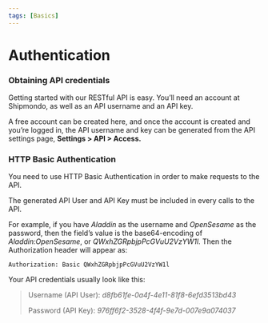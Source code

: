 ```yaml
---
tags: [Basics]
---
```


# Authentication

### Obtaining API credentials

Getting started with our RESTful API is easy. You’ll need an account at Shipmondo, as well as an API username and an API key.

A free account can be created here, and once the account is created and you’re logged in, the API username and key can be generated from the API settings page, **Settings > API > Access.**

### HTTP Basic Authentication

You need to use HTTP Basic Authentication in order to make requests to the API.

The generated API User and API Key must be included in every calls to the API.

For example, if you have *Aladdin* as the username and *OpenSesame* as the password, then the field’s value is the base64-encoding of *Aladdin:OpenSesame*, or *QWxhZGRpbjpPcGVuU2VzYW1l*. Then the Authorization header will appear as:

```
Authorization: Basic QWxhZGRpbjpPcGVuU2VzYW1l
```

Your API credentials usually look like this:

> Username (API User): *d8fb61fe-0a4f-4e11-81f8-6efd3513bd43*
>
> Password (API Key): *976ff6f2-3528-4f4f-9e7d-007e9a074037*